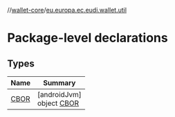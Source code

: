 //[wallet-core](../../index.md)/[eu.europa.ec.eudi.wallet.util](index.md)

# Package-level declarations

## Types

| Name                      | Summary                                          |
|---------------------------|--------------------------------------------------|
| [CBOR](-c-b-o-r/index.md) | [androidJvm]<br>object [CBOR](-c-b-o-r/index.md) |
